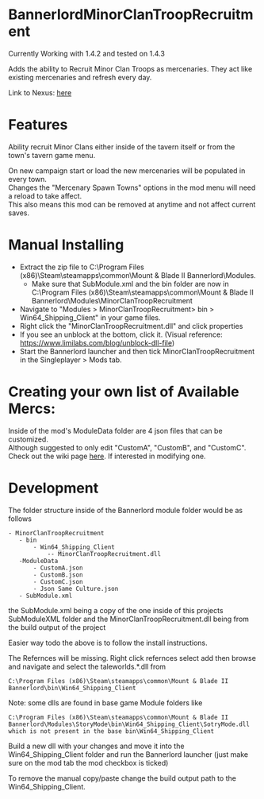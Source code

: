 # BannerlordMinorClanTroopRecruitment

Currently Working with 1.4.2 and tested on 1.4.3

Adds the ability to Recruit Minor Clan Troops as mercenaries. They act like existing mercenaries and refresh every day.

Link to Nexus: [here](https://www.nexusmods.com/mountandblade2bannerlord/mods/1520/)

# Features
Ability recruit Minor Clans either inside of the tavern itself or from the town's tavern game menu.

On new campaign start or load the new mercenaries will be populated in every town.\
Changes the "Mercenary Spawn Towns" options in the mod menu will need a reload to take affect.\
This also means this mod can be removed at anytime and not affect current saves.

# Manual Installing
 
 - Extract the zip file to ﻿C:\Program Files (x86)\Steam\steamapps\common\Mount & Blade II Bannerlord\Modules.
    - Make sure that SubModule.xml and the bin folder are now in ﻿C:\Program Files (x86)\Steam\steamapps\common\Mount & Blade II Bannerlord\Modules\MinorClanTroopRecruitment
- Navigate to "Modules > MinorClanTroopRecruitment> bin > Win64_Shipping_Client" in your game files.
- Right click the "MinorClanTroopRecruitment.dll" and click properties
- If you see an unblock at the bottom, click it. (Visual reference: https://www.limilabs.com/blog/unblock-dll-file)
- Start the Bannerlord launcher and then tick MinorClanTroopRecruitment in the Singleplayer > Mods tab.

# Creating your own list of Available Mercs:
Inside of the mod's ModuleData folder are 4 json files that can be customized.\
Although suggested to only edit "CustomA", "CustomB", and "CustomC".\
Check out the wiki page [here](https://github.com/sweatty1/BannerlordMinorClanTroopRecruitment/wiki/Bannerlord-Minor-Clan-Troop-Recruitment-Wiki). If interested in modifying one.

# Development
 
 The folder structure inside of the Bannerlord module folder would be as follows 
 ```text
- MinorClanTroopRecruitment
	- bin
		- Win64_Shipping_Client
			-- MinorClanTroopRecruitment.dll
	-ModuleData
		- CustomA.json
		- CustomB.json
		- CustomC.json
		- Json Same Culture.json
    - SubModule.xml
```

the SubModule.xml being a copy of the one inside of this projects SubModuleXML folder and the MinorClanTroopRecruitment.dll being from the build output of the project

Easier way todo the above is to follow the install instructions.

The Refernces will be missing. Right click refernces select add then browse and navigate and select the taleworlds.*.dll from
```text
C:\Program Files (x86)\Steam\steamapps\common\Mount & Blade II Bannerlord\bin\Win64_Shipping_Client
```

Note: some dlls are found in base game Module folders like
```text
C:\Program Files (x86)\Steam\steamapps\common\Mount & Blade II Bannerlord\Modules\StoryMode\bin\Win64_Shipping_Client\SotryMode.dll which is not present in the base bin\Win64_Shipping_Client
```

Build a new dll with your changes and move it into the Win64_Shipping_Client folder and run the Bannerlord launcher (just make sure on the mod tab the mod checkbox is ticked)

To remove the manual copy/paste change the build output path to the Win64_Shipping_Client.
